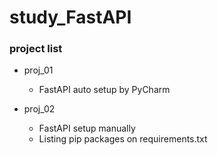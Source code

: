 # study_FastAPI


### project list

* proj_01
  * FastAPI auto setup by PyCharm

* proj_02
  * FastAPI setup manually
  * Listing pip packages on requirements.txt